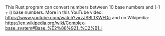 This Rust program can convert numbers between 10 base numbers and (-1 + i) base numbers.
More in this YouTube video: https://www.youtube.com/watch?v=zJSBL1XWFDc
and on Wikipedia: https://en.wikipedia.org/wiki/Complex-base_system#Base_%E2%88%921_%C2%B1_i
